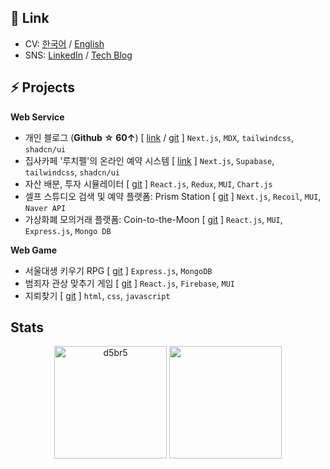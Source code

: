 ## 📜 Link

- CV: [한국어](https://d5br5.dev/about/ko) / [English](https://d5br5.dev/about/en)
- SNS: [LinkedIn](https://www.linkedin.com/in/dohkim777) / [Tech Blog](https://www.d5br5.dev/blog)



## ⚡ Projects


**Web Service**

- 개인 블로그 (**Github ☆ 60↑**) [ [link](https://d5br5.dev/blog) / [git](https://github.com/d5br5/d5br5.blog) ] `Next.js`, `MDX`, `tailwindcss`, `shadcn/ui`
- 집사카페 '루치펠'의 온라인 예약 시스템 [ [link](https://www.lucifelbutler.com/ko/reservation) ] `Next.js`, `Supabase`, `tailwindcss`, `shadcn/ui`
- 자산 배분, 투자 시뮬레이터 [ [git](https://github.com/d5br5/WEB_RoboAdvisor) ] `React.js`, `Redux`, `MUI`, `Chart.js`
- 셀프 스튜디오 검색 및 예약 플랫폼: Prism Station [ [git](https://github.com/d5br5/WEB_Prism_Station) ] `Next.js`, `Recoil`, `MUI`, `Naver API`
- 가상화폐 모의거래 플랫폼: Coin-to-the-Moon [ [git](https://github.com/d5br5/WEB-coin-market) ] `React.js`, `MUI`, `Express.js`, `Mongo DB`

**Web Game**

- 서울대생 키우기 RPG [ [git](https://github.com/d5br5/GAME_RPG_Mudgame) ] `Express.js`, `MongoDB`
- 범죄자 관상 맞추기 게임 [ [git](https://github.com/d5br5/GAME_Criminals) ] `React.js`, `Firebase`, `MUI`
- 지뢰찾기 [ [git](https://github.com/d5br5/GAME_Minesweeper) ] `html`, `css`, `javascript`


## Stats

<div align="center">
  <img height="180em" align="center" src="https://github-readme-streak-stats.herokuapp.com/?user=d5br5&" alt="d5br5" />
  <img height="180em" align="center" src="https://github-readme-stats.vercel.app/api?username=d5br5&show_icons=true&theme=gruvbox_light" />
</div>
